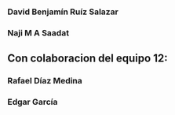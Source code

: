 ### David Benjamín Ruíz Salazar
### Naji M A Saadat 
## Con colaboracion del equipo 12: 
### Rafael Díaz Medina 
### Edgar García 